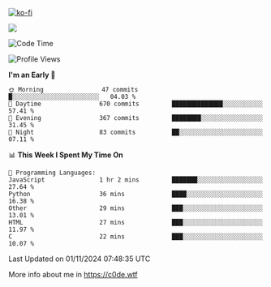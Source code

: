 [![ko-fi](https://ko-fi.com/img/githubbutton_sm.svg)](https://ko-fi.com/Z8Z4Y2LKX)

<a href="https://wakatime.com"><img src="https://wakatime.com/share/@c0dezin/b7f18a7c-ab3a-40b8-8bc7-b1b7bf71f1d6.svg" /></a>

<!--START_SECTION:waka-->
![Code Time](http://img.shields.io/badge/Code%20Time-133%20hrs%2024%20mins-blue)

![Profile Views](http://img.shields.io/badge/Profile%20Views-2-blue)

**I'm an Early 🐤** 

```text
🌞 Morning                47 commits          █░░░░░░░░░░░░░░░░░░░░░░░░   04.03 % 
🌆 Daytime                670 commits         ██████████████░░░░░░░░░░░   57.41 % 
🌃 Evening                367 commits         ████████░░░░░░░░░░░░░░░░░   31.45 % 
🌙 Night                  83 commits          ██░░░░░░░░░░░░░░░░░░░░░░░   07.11 % 
```


📊 **This Week I Spent My Time On** 

```text
💬 Programming Languages: 
JavaScript               1 hr 2 mins         ███████░░░░░░░░░░░░░░░░░░   27.64 % 
Python                   36 mins             ████░░░░░░░░░░░░░░░░░░░░░   16.38 % 
Other                    29 mins             ███░░░░░░░░░░░░░░░░░░░░░░   13.01 % 
HTML                     27 mins             ███░░░░░░░░░░░░░░░░░░░░░░   11.97 % 
C                        22 mins             ███░░░░░░░░░░░░░░░░░░░░░░   10.07 % 
```


 Last Updated on 01/11/2024 07:48:35 UTC
<!--END_SECTION:waka-->

More info about me in https://c0de.wtf
